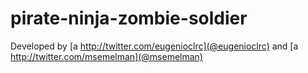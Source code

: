 pirate-ninja-zombie-soldier
===========================

Developed by [a http://twitter.com/eugenioclrc](@eugenioclrc) and [a http://twitter.com/msemelman](@msemelman)
